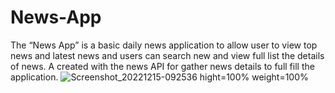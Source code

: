 # News-App
 The “News App” is a basic daily news application to allow user to view top news and latest news and users can search new and view full list the details of news. A created with the news API for gather news details to full fill the application.
![Screenshot_20221215-092536](https://user-images.githubusercontent.com/82145482/209330600-ee957d51-50ff-401a-bd4a-84fa8f6f0354.png) hight=100% weight=100%
